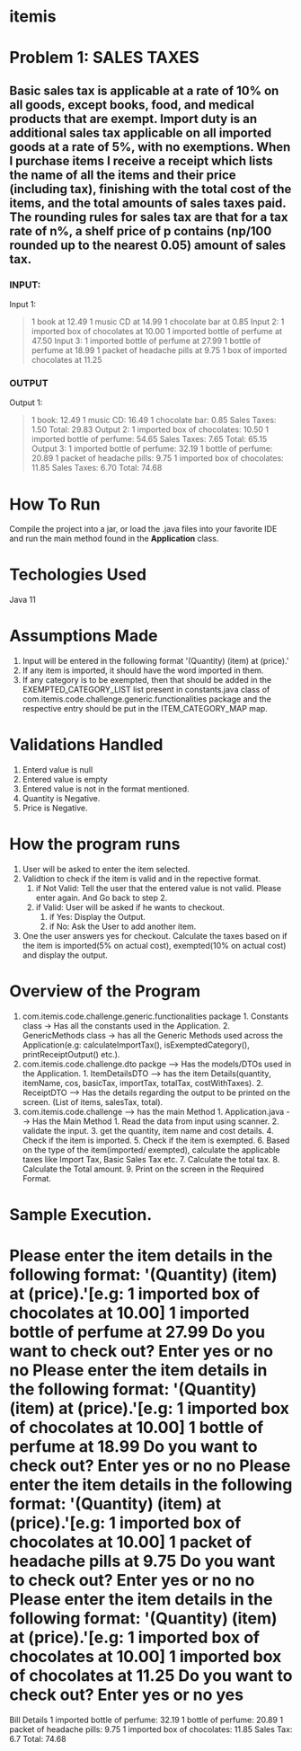 # itemis
# Problem 1: SALES TAXES
## Basic sales tax is applicable at a rate of 10% on all goods, except books, food, and medical products that are exempt. Import duty is an additional sales tax applicable on all imported goods at a rate of 5%, with no exemptions. When I purchase items I receive a receipt which lists the name of all the items and their price (including tax), finishing with the total cost of the items, and the total amounts of sales taxes paid. The rounding rules for sales tax are that for a tax rate of n%, a shelf price of p contains (np/100 rounded up to the nearest 0.05) amount of sales tax.

### INPUT:
Input 1:
> 1 book at 12.49
> 1 music CD at 14.99
> 1 chocolate bar at 0.85
Input 2:
> 1 imported box of chocolates at 10.00
> 1 imported bottle of perfume at 47.50
Input 3:
> 1 imported bottle of perfume at 27.99
> 1 bottle of perfume at 18.99
> 1 packet of headache pills at 9.75
> 1 box of imported chocolates at 11.25

### OUTPUT
Output 1:
> 1 book: 12.49
> 1 music CD: 16.49
> 1 chocolate bar: 0.85
> Sales Taxes: 1.50
> Total: 29.83
Output 2:
> 1 imported box of chocolates: 10.50
> 1 imported bottle of perfume: 54.65
> Sales Taxes: 7.65
> Total: 65.15
Output 3:
> 1 imported bottle of perfume: 32.19
> 1 bottle of perfume: 20.89
> 1 packet of headache pills: 9.75
> 1 imported box of chocolates: 11.85
> Sales Taxes: 6.70
> Total: 74.68

# How To Run
Compile the project into a jar, or load the .java files into your favorite IDE and run the main method found in the **Application** class.

# Techologies Used
Java 11

# Assumptions Made
1. Input will be entered in the following format '(Quantity) (item) at (price).'
2. If any item is imported, it should have the word imported in them.
3. If any category is to be exempted, then that should be added in the EXEMPTED_CATEGORY_LIST list present in constants.java class of com.itemis.code.challenge.generic.functionalities package and the respective entry should be put in the ITEM_CATEGORY_MAP map.

# Validations Handled
1. Enterd value is null
2. Entered value is empty
3. Entered value is not in the format mentioned.
4. Quantity is Negative.
5. Price is Negative.

# How the program runs
1. User will be asked to enter the item selected.
2. Validtion to check if the item is valid and in the repective format.
      1. if Not Valid: Tell the user that the entered value is not valid. Please enter again. And Go back to step 2.
      2. if Valid: User will be asked if he wants to checkout.
            1.  if Yes: Display the Output.
            2.  if No: Ask the User to add another item.
3. One the user answers yes for checkout. Calculate the taxes based on if the item is imported(5% on actual cost), exempted(10% on actual cost) and display the output.

# Overview of the Program
1. com.itemis.code.challenge.generic.functionalities package
       1. Constants class -> Has all the constants used in the Application.
       2. GenericMethods class -> has all the Generic Methods used across the Application(e.g: calculateImportTax(), isExemptedCategory(), printReceiptOutput() etc.).
2. com.itemis.code.challenge.dto packge --> Has the models/DTOs used in the Application.
       1. ItemDetailsDTO --> has the item Details(quantity, itemName, cos, basicTax, importTax, totalTax, costWithTaxes).
       2. ReceiptDTO --> Has the details regarding the output to be printed on the screen. (List of items, salesTax, total).
3. com.itemis.code.challenge --> has the main Method
        1. Application.java --> Has the Main Method
              1. Read the data from input using scanner.
              2. validate the input.
              3. get the quantity, item name and cost details.
              4. Check if the item is imported.
              5. Check if the item is exempted.
              6. Based on the type of the item(imported/ exempted), calculate the applicable taxes like Import Tax, Basic Sales Tax etc.
              7. Calculate the total tax.
              8. Calculate the Total amount.
              9. Print on the screen in the Required Format.

# Sample Execution.
Please enter the item details in the following format: '(Quantity) (item) at (price).'[e.g: 1 imported box of chocolates at 10.00] 
1 imported bottle of perfume at 27.99
Do you want to check out? Enter yes or no
no
Please enter the item details in the following format: '(Quantity) (item) at (price).'[e.g: 1 imported box of chocolates at 10.00] 
1 bottle of perfume at 18.99
Do you want to check out? Enter yes or no
no
Please enter the item details in the following format: '(Quantity) (item) at (price).'[e.g: 1 imported box of chocolates at 10.00] 
1 packet of headache pills at 9.75
Do you want to check out? Enter yes or no
no
Please enter the item details in the following format: '(Quantity) (item) at (price).'[e.g: 1 imported box of chocolates at 10.00] 
1 imported box of chocolates at 11.25
Do you want to check out? Enter yes or no
yes
==========================
Bill Details
1 imported bottle of perfume: 32.19
1 bottle of perfume: 20.89
1 packet of headache pills: 9.75
1 imported box of chocolates: 11.85
Sales Tax: 6.7
Total: 74.68

